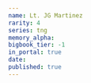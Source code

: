 ```yaml
---
name: Lt. JG Martinez
rarity: 4
series: tng
memory_alpha:
bigbook_tier: -1
in_portal: true
date:
published: true
---
```



